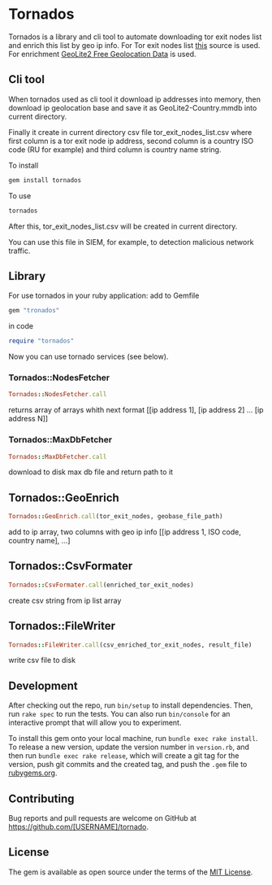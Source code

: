 # Tornados

Tornados is a library and cli tool to automate downloading tor exit nodes list and enrich this list by geo ip info.
For Tor exit nodes list [this](https://github.com/SecOps-Institute/Tor-IP-Addresses) source is used. 
For enrichment [GeoLite2 Free Geolocation Data](https://dev.maxmind.com/geoip/geolite2-free-geolocation-data?lang=en) is used.

## Cli tool

When tornados used as cli tool it download ip addresses into memory, then download ip geolocation base and save it as GeoLite2-Country.mmdb into current directory.

Finally it create in current directory csv file tor_exit_nodes_list.csv where first column is a tor exit node ip address, second column is a country ISO code (RU for example) and third column is country name string.

To install
```bash
gem install tornados
```

To use
```bash
tornados
```
After this, tor_exit_nodes_list.csv will be created in current directory.

You can use this file in SIEM, for example, to detection malicious network traffic.

## Library

For use tornados in your ruby application:
add to Gemfile
```ruby
gem "tronados"
```
in code 
```ruby
require "tornados"
```
Now you can use tornado services (see below).

### Tornados::NodesFetcher

```ruby
Tornados::NodesFetcher.call
```
returns array of arrays whith next format
[[ip address 1], [ip address 2] ... [ip address N]]

### Tornados::MaxDbFetcher

```ruby
Tornados::MaxDbFetcher.call
```
download to disk max db file and return path to it

## Tornados::GeoEnrich

```ruby
Tornados::GeoEnrich.call(tor_exit_nodes, geobase_file_path)
```
add to ip array, two columns with geo ip info
[[ip address 1, ISO code, country name], ...]

## Tornados::CsvFormater

```ruby
Tornados::CsvFormater.call(enriched_tor_exit_nodes)
```
create csv string from ip list array

## Tornados::FileWriter

```ruby
Tornados::FileWriter.call(csv_enriched_tor_exit_nodes, result_file)
```
write csv file to disk

## Development

After checking out the repo, run `bin/setup` to install dependencies. Then, run `rake spec` to run the tests. You can also run `bin/console` for an interactive prompt that will allow you to experiment.

To install this gem onto your local machine, run `bundle exec rake install`. To release a new version, update the version number in `version.rb`, and then run `bundle exec rake release`, which will create a git tag for the version, push git commits and the created tag, and push the `.gem` file to [rubygems.org](https://rubygems.org).

## Contributing

Bug reports and pull requests are welcome on GitHub at https://github.com/[USERNAME]/tornado.

## License

The gem is available as open source under the terms of the [MIT License](https://opensource.org/licenses/MIT).
